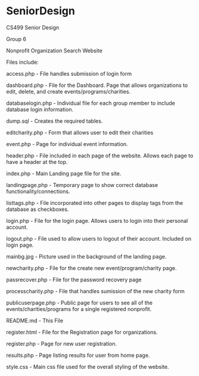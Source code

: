 # SeniorDesign
CS499 Senior Design

Group 6

Nonprofit Organization Search Website

Files include:

access.php - File handles submission of login form

dashboard.php - File for the Dashboard. Page that allows organizations to edit, delete, and create events/programs/charities.

databaselogin.php - Individual file for each group member to include database login information.

dump.sql - Creates the required tables.

editcharity.php - Form that allows user to edit their charities 

event.php - Page for individual event information.

header.php - File included in each page of the website. Allows each page to have a header at the top.

index.php - Main Landing page file for the site.

landingpage.php - Temporary page to show correct database functionality/connections.

listtags.php - File incorporated into other pages to display tags from the database as checkboxes.

login.php - File for the login page. Allows users to login into their personal account.

logout.php - File used to allow users to logout of their account. Included on login page.

mainbg.jpg - Picture used in the background of the landing page.

newcharity.php - File for the create new event/program/charity page. 

passrecover.php - File for the password recovery page

processcharity.php - File that handles sumission of the new charity form

publicuserpage.php - Public page for users to see all of the events/charities/programs for a single registered nonprofit.

README.md - This File

register.html - File for the Registration page for organizations.

register.php - Page for new user registration.

results.php - Page listing results for user from home page.

style.css - Main css file used for the overall styling of the website.

